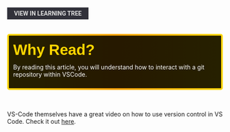 <br>
<a href='/learning-tree?node=14' style='
    background-color: #31313a;
    color: gainsboro;
    padding: 6px 16px;
    border: none
    border-radius: 4px;
    text-transform: uppercase;
    font-family: "Roboto", sans-serif;
    font-size: 1em;
    font-weight: bold;
    cursor: pointer;
    text-decoration: none;
    display: inline-block;'
>
  View in Learning Tree
</a>

<br>
<br>
<br>

<div style='
  position: relative;
  padding: 10px; 
  border-radius: 5px;
  background-color: rgba(0, 0, 0, 0.85); 
  border: 4px solid transparent;
  background-image: linear-gradient(90deg, rgba(0, 0, 0, 0.85), rgba(0, 0, 0, 0.85)), linear-gradient(90deg, gold, orange, gold);
  background-origin: border-box;
  background-clip: padding-box, border-box;
'>

<svg width='200' height='50' style='display: block; margin-bottom: 5px;'>
  <text x='0' y='35' font-size='35' font-family='Arial' font-weight='bold' fill='gold'>
    Why Read?
    <animate attributeName='fill' values='gold; orange; gold' dur='3s' repeatCount='indefinite' />
  </text>
</svg>

<p style='color: white; margin-top: 2px;'>By reading this article, you will understand how to interact with a git repository within VSCode.
</p>

</div>

<br/>

<br/>


VS-Code themselves have a great video on how to use version control in VS Code. Check it out [here](https://code.visualstudio.com/docs/introvideos/versioncontrol). 










